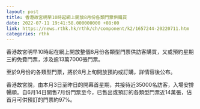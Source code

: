 ```yaml
---
layout: post
title: 香港故宮明早10時起網上開放8月份各類門票供購買
date: 2022-07-11 19:41:58.000000000 +08:00
link: https://news.rthk.hk/rthk/ch/component/k2/1657244-20220711.htm
categories: rthk
---
```


香港故宮明早10時起在網上開放整個8月份各類型門票供訪客購買，又或預約星期三的免費門票，涉及逾13萬7000張門票。

至於9月份的各類型門票，將於8月上旬開放預約或訂購，詳情容後公布。

香港故宮說，由本月3日至昨日的開幕首星期，共接待近35000名訪客，入場安排暢順。自6月14日開售7月份門票至今，已售出或預訂的各類型門票近14萬張，佔首月可供預訂的門票約97%。
